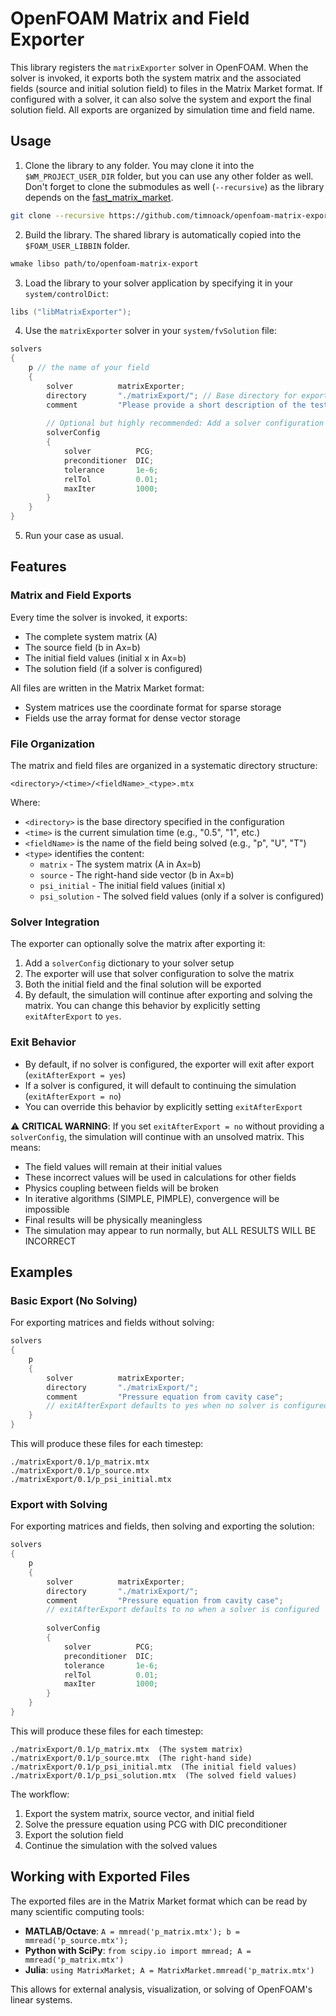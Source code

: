 # OpenFOAM Matrix and Field Exporter

This library registers the `matrixExporter` solver in OpenFOAM. When the solver is invoked, it exports both the system matrix and the associated fields (source and initial solution field) to files in the Matrix Market format. If configured with a solver, it can also solve the system and export the final solution field. All exports are organized by simulation time and field name.

## Usage

1. Clone the library to any folder. You may clone it into the `$WM_PROJECT_USER_DIR` folder, but you can use any other folder as well. Don't forget to clone the submodules as well (`--recursive`) as the library depends on the [fast_matrix_market](https://github.com/alugowski/fast_matrix_market.git).
```bash
git clone --recursive https://github.com/timnoack/openfoam-matrix-export.git
```

2. Build the library. The shared library is automatically copied into the `$FOAM_USER_LIBBIN` folder.
```bash
wmake libso path/to/openfoam-matrix-export
```

3. Load the library to your solver application by specifying it in your `system/controlDict`:
```cpp
libs ("libMatrixExporter");
```

4. Use the `matrixExporter` solver in your `system/fvSolution` file:
```cpp
solvers
{
    p // the name of your field
    {
        solver          matrixExporter;
        directory       "./matrixExport/"; // Base directory for exported files
        comment         "Please provide a short description of the testcase and its matrix here."; // Optional comment
        
        // Optional but highly recommended: Add a solver configuration to actually solve the matrix
        solverConfig
        {
            solver          PCG;
            preconditioner  DIC;
            tolerance       1e-6;
            relTol          0.01;
            maxIter         1000;
        }
    }
}
```

5. Run your case as usual. 

## Features

### Matrix and Field Exports
Every time the solver is invoked, it exports:
- The complete system matrix (A)
- The source field (b in Ax=b)
- The initial field values (initial x in Ax=b)
- The solution field (if a solver is configured)

All files are written in the Matrix Market format:
- System matrices use the coordinate format for sparse storage
- Fields use the array format for dense vector storage

### File Organization
The matrix and field files are organized in a systematic directory structure:
```
<directory>/<time>/<fieldName>_<type>.mtx
```
Where:
- `<directory>` is the base directory specified in the configuration
- `<time>` is the current simulation time (e.g., "0.5", "1", etc.)
- `<fieldName>` is the name of the field being solved (e.g., "p", "U", "T")
- `<type>` identifies the content:
  - `matrix` - The system matrix (A in Ax=b)
  - `source` - The right-hand side vector (b in Ax=b)
  - `psi_initial` - The initial field values (initial x)
  - `psi_solution` - The solved field values (only if a solver is configured)

### Solver Integration
The exporter can optionally solve the matrix after exporting it:

1. Add a `solverConfig` dictionary to your solver setup
2. The exporter will use that solver configuration to solve the matrix
3. Both the initial field and the final solution will be exported
4. By default, the simulation will continue after exporting and solving the matrix. You can change this behavior by explicitly setting `exitAfterExport` to `yes`.

### Exit Behavior
- By default, if no solver is configured, the exporter will exit after export (`exitAfterExport = yes`)
- If a solver is configured, it will default to continuing the simulation (`exitAfterExport = no`)
- You can override this behavior by explicitly setting `exitAfterExport`

⚠️ **CRITICAL WARNING**: If you set `exitAfterExport = no` without providing a `solverConfig`, the simulation will continue with an unsolved matrix. This means:

- The field values will remain at their initial values
- These incorrect values will be used in calculations for other fields
- Physics coupling between fields will be broken
- In iterative algorithms (SIMPLE, PIMPLE), convergence will be impossible
- Final results will be physically meaningless
- The simulation may appear to run normally, but ALL RESULTS WILL BE INCORRECT

## Examples

### Basic Export (No Solving)

For exporting matrices and fields without solving:

```cpp
solvers
{
    p
    {
        solver          matrixExporter;
        directory       "./matrixExport/";
        comment         "Pressure equation from cavity case";
        // exitAfterExport defaults to yes when no solver is configured
    }
}
```

This will produce these files for each timestep:
```
./matrixExport/0.1/p_matrix.mtx
./matrixExport/0.1/p_source.mtx
./matrixExport/0.1/p_psi_initial.mtx
```

### Export with Solving

For exporting matrices and fields, then solving and exporting the solution:

```cpp
solvers
{
    p
    {
        solver          matrixExporter;
        directory       "./matrixExport/";
        comment         "Pressure equation from cavity case";
        // exitAfterExport defaults to no when a solver is configured
        
        solverConfig
        {
            solver          PCG;
            preconditioner  DIC;
            tolerance       1e-6;
            relTol          0.01;
            maxIter         1000;
        }
    }
}
```

This will produce these files for each timestep:
```
./matrixExport/0.1/p_matrix.mtx  (The system matrix)
./matrixExport/0.1/p_source.mtx  (The right-hand side)
./matrixExport/0.1/p_psi_initial.mtx  (The initial field values)
./matrixExport/0.1/p_psi_solution.mtx  (The solved field values)
```

The workflow:
1. Export the system matrix, source vector, and initial field
2. Solve the pressure equation using PCG with DIC preconditioner
3. Export the solution field
4. Continue the simulation with the solved values

## Working with Exported Files

The exported files are in the Matrix Market format which can be read by many scientific computing tools:

- **MATLAB/Octave**: `A = mmread('p_matrix.mtx'); b = mmread('p_source.mtx');`
- **Python with SciPy**: `from scipy.io import mmread; A = mmread('p_matrix.mtx')`
- **Julia**: `using MatrixMarket; A = MatrixMarket.mmread('p_matrix.mtx')`

This allows for external analysis, visualization, or solving of OpenFOAM's linear systems.